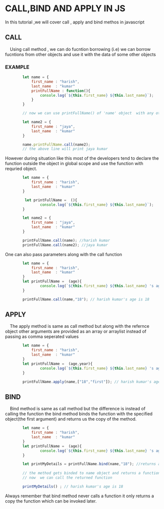 # CALL,BIND AND APPLY IN JS

In this tutorial ,we will cover  call , apply and bind methos in javascript

## CALL
&nbsp; &nbsp; Using call method , we can do fucntion borrowing (i.e) we can borrow fucntions from other objects and use it with the data of some other objects

### EXAMPLE
```javascript
        let name = {
            first_name : "harish",
            last_name  : "kumar"
            printFullName : function(){
                console.log(`${this.first_name} ${this.last_name}`);
            }
        }

        // now we can use printFullName() of 'name' object  with any other object using call method

        let name2 = {
            first_name : "jaya",
            last_name  : "kumar" 
        }

        name.printFullName.call(name2);
        // the above line will print jaya kumar

```
However during situation like this most of the developers tend to declare the function outside the object in global scope and use the function with requried object.

```javascript
        let name = {
            first_name : "harish",
            last_name  : "kumar"
        }

         let printFullName =  (){
                console.log(`${this.first_name} ${this.last_name}`);
        }

        let name2 = {
            first_name : "jaya",
            last_name  : "kumar" 
        }

        printFullName.call(name); //harish kumar
        printFullName.call(name2); //jaya kumar

```
One can also pass parameters along with the call function

```javascript
        let name = {
            first_name : "harish",
            last_name  : "kumar"
        }
        let printFullName =  (age){
                console.log(`${this.first_name} ${this.last_name} 's age is ${age}`);
        }

        printFullName.call(name,"18"); // harish kumar's age is 18

```

## APPLY 
&nbsp; &nbsp; The apply method is same as call method but along with the refernce object other arguments are provided as an array or arraylist instead of passing as comma seperated values

```javascript
        let name = {
            first_name : "harish",
            last_name  : "kumar"
        }
        let printFullName =  (age,year){
                console.log(`${this.first_name} ${this.last_name} 's age is ${age} and studying ${year} year of college`);
        }

        printFullName.apply(name,["18","first"]); // harish kumar's age is 18 and studying first year of college

```

## BIND
&nbsp; &nbsp; Bind method is same as call method but  the difference is instead of calling the function the bind method binds the function with the specified object(the first argument) and returns us the copy of the method.

```javascript
        let name = {
            first_name : "harish",
            last_name  : "kumar"
        }
        let printFullName =  (age){
                console.log(`${this.first_name} ${this.last_name} 's age is ${age}`);
        }

        let printMyDetails = printFullName.bind(name,"18"); //returns a function
        
        // the method gets binded to name object and returns a function
        // now  we can call the returned function

        printMyDetails() ; // harish kumar's age is 18

```
Always remember that bind method never calls a function it only returns a copy the function which can be invoked later.
 


